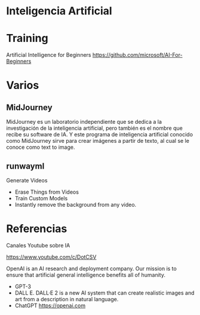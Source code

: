 # Inteligencia Artificial



# Training

Artificial Intelligence for Beginners
https://github.com/microsoft/AI-For-Beginners


# Varios

## MidJourney

MidJourney es un laboratorio independiente que se dedica a la investigación de la inteligencia artificial, pero también es el nombre que recibe su software de IA. Y este programa de inteligencia artificial conocido como MidJourney sirve para crear imágenes a partir de texto, al cual se le conoce como text to image.

## runwayml

Generate Videos
- Erase Things from Videos
- Train Custom Models
- Instantly remove the background from any video.


# Referencias

Canales Youtube sobre IA

https://www.youtube.com/c/DotCSV




OpenAI is an AI research and deployment company. Our mission is to ensure that artificial general intelligence benefits all of humanity.

- GPT-3
- DALL E. DALL·E 2 is a new AI system that can create realistic images and art from a description in natural language.
- ChatGPT
https://openai.com